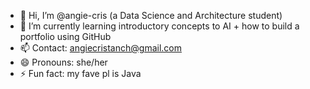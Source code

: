 - 👋 Hi, I’m @angie-cris (a Data Science and Architecture student)
- 🌱 I’m currently learning introductory concepts to AI + how to build a portfolio using GitHub
- 📫 Contact: angiecristanch@gmail.com
- 😄 Pronouns: she/her
- ⚡ Fun fact: my fave pl is Java
